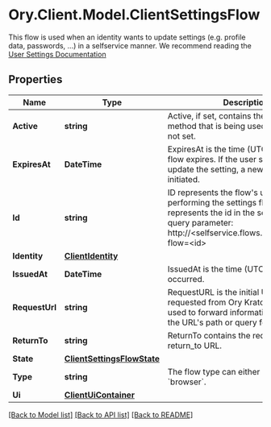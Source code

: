 # Ory.Client.Model.ClientSettingsFlow
This flow is used when an identity wants to update settings (e.g. profile data, passwords, ...) in a selfservice manner.  We recommend reading the [User Settings Documentation](../self-service/flows/user-settings)

## Properties

Name | Type | Description | Notes
------------ | ------------- | ------------- | -------------
**Active** | **string** | Active, if set, contains the registration method that is being used. It is initially not set. | [optional] 
**ExpiresAt** | **DateTime** | ExpiresAt is the time (UTC) when the flow expires. If the user still wishes to update the setting, a new flow has to be initiated. | 
**Id** | **string** | ID represents the flow&#39;s unique ID. When performing the settings flow, this represents the id in the settings ui&#39;s query parameter: http://&lt;selfservice.flows.settings.ui_url&gt;?flow&#x3D;&lt;id&gt; | 
**Identity** | [**ClientIdentity**](ClientIdentity.md) |  | 
**IssuedAt** | **DateTime** | IssuedAt is the time (UTC) when the flow occurred. | 
**RequestUrl** | **string** | RequestURL is the initial URL that was requested from Ory Kratos. It can be used to forward information contained in the URL&#39;s path or query for example. | 
**ReturnTo** | **string** | ReturnTo contains the requested return_to URL. | [optional] 
**State** | [**ClientSettingsFlowState**](ClientSettingsFlowState.md) |  | 
**Type** | **string** | The flow type can either be &#x60;api&#x60; or &#x60;browser&#x60;. | 
**Ui** | [**ClientUiContainer**](ClientUiContainer.md) |  | 

[[Back to Model list]](../README.md#documentation-for-models) [[Back to API list]](../README.md#documentation-for-api-endpoints) [[Back to README]](../README.md)


